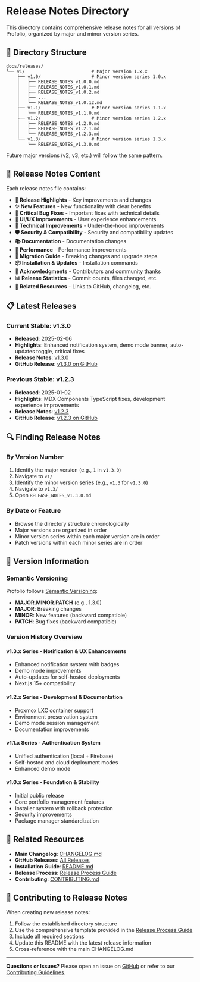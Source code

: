# Release Notes Directory

This directory contains comprehensive release notes for all versions of Profolio, organized by major and minor version series.

## 📁 Directory Structure

```
docs/releases/
└── v1/                         # Major version 1.x.x
    ├── v1.0/                   # Minor version series 1.0.x
    │   ├── RELEASE_NOTES_v1.0.0.md
    │   ├── RELEASE_NOTES_v1.0.1.md
    │   ├── RELEASE_NOTES_v1.0.2.md
    │   ├── ...
    │   └── RELEASE_NOTES_v1.0.12.md
    ├── v1.1/                   # Minor version series 1.1.x
    │   └── RELEASE_NOTES_v1.1.0.md
    ├── v1.2/                   # Minor version series 1.2.x
    │   ├── RELEASE_NOTES_v1.2.0.md
    │   ├── RELEASE_NOTES_v1.2.1.md
    │   └── RELEASE_NOTES_v1.2.3.md
    └── v1.3/                   # Minor version series 1.3.x
        └── RELEASE_NOTES_v1.3.0.md
```

Future major versions (v2, v3, etc.) will follow the same pattern.

## 🎯 Release Notes Content

Each release notes file contains:

- **🎯 Release Highlights** - Key improvements and changes
- **✨ New Features** - New functionality with clear benefits
- **🐛 Critical Bug Fixes** - Important fixes with technical details
- **🎨 UI/UX Improvements** - User experience enhancements
- **🔧 Technical Improvements** - Under-the-hood improvements
- **🛡️ Security & Compatibility** - Security and compatibility updates
- **📚 Documentation** - Documentation changes
- **🚀 Performance** - Performance improvements
- **🔄 Migration Guide** - Breaking changes and upgrade steps
- **📦 Installation & Updates** - Installation commands
- **🙏 Acknowledgments** - Contributors and community thanks
- **📊 Release Statistics** - Commit counts, files changed, etc.
- **🔗 Related Resources** - Links to GitHub, changelog, etc.

## 📋 Latest Releases

### Current Stable: v1.3.0
- **Released**: 2025-02-06
- **Highlights**: Enhanced notification system, demo mode banner, auto-updates toggle, critical fixes
- **Release Notes**: [v1.3.0](./v1/v1.3/RELEASE_NOTES_v1.3.0.md)
- **GitHub Release**: [v1.3.0 on GitHub](https://github.com/Obednal97/profolio/releases/tag/v1.3.0)

### Previous Stable: v1.2.3
- **Released**: 2025-01-02
- **Highlights**: MDX Components TypeScript fixes, development experience improvements
- **Release Notes**: [v1.2.3](./v1/v1.2/RELEASE_NOTES_v1.2.3.md)
- **GitHub Release**: [v1.2.3 on GitHub](https://github.com/Obednal97/profolio/releases/tag/v1.2.3)

## 🔍 Finding Release Notes

### By Version Number
1. Identify the major version (e.g., `1` in `v1.3.0`)
2. Navigate to `v1/`
3. Identify the minor version series (e.g., `v1.3` for `v1.3.0`)
4. Navigate to `v1.3/`
5. Open `RELEASE_NOTES_v1.3.0.md`

### By Date or Feature
- Browse the directory structure chronologically
- Major versions are organized in order
- Minor version series within each major version are in order
- Patch versions within each minor series are in order

## 📖 Version Information

### Semantic Versioning
Profolio follows [Semantic Versioning](https://semver.org/):
- **MAJOR.MINOR.PATCH** (e.g., 1.3.0)
- **MAJOR**: Breaking changes
- **MINOR**: New features (backward compatible)
- **PATCH**: Bug fixes (backward compatible)

### Version History Overview

#### v1.3.x Series - Notification & UX Enhancements
- Enhanced notification system with badges
- Demo mode improvements
- Auto-updates for self-hosted deployments
- Next.js 15+ compatibility

#### v1.2.x Series - Development & Documentation
- Proxmox LXC container support
- Environment preservation system
- Demo mode session management
- Documentation improvements

#### v1.1.x Series - Authentication System
- Unified authentication (local + Firebase)
- Self-hosted and cloud deployment modes
- Enhanced demo mode

#### v1.0.x Series - Foundation & Stability
- Initial public release
- Core portfolio management features
- Installer system with rollback protection
- Security improvements
- Package manager standardization

## 🔗 Related Resources

- **Main Changelog**: [CHANGELOG.md](../../CHANGELOG.md)
- **GitHub Releases**: [All Releases](https://github.com/Obednal97/profolio/releases)
- **Installation Guide**: [README.md](../../README.md)
- **Release Process**: [Release Process Guide](../processes/RELEASE_PROCESS_GUIDE.md)
- **Contributing**: [CONTRIBUTING.md](../../CONTRIBUTING.md)

## 📝 Contributing to Release Notes

When creating new release notes:

1. Follow the established directory structure
2. Use the comprehensive template provided in the [Release Process Guide](../processes/RELEASE_PROCESS_GUIDE.md)
3. Include all required sections
4. Update this README with the latest release information
5. Cross-reference with the main CHANGELOG.md

---

**Questions or Issues?** Please open an issue on [GitHub](https://github.com/Obednal97/profolio/issues) or refer to our [Contributing Guidelines](../../CONTRIBUTING.md). 